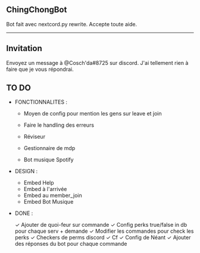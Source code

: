 ## ChingChongBot

Bot fait avec nextcord.py rewrite. Accepte toute aide.

--- 

## Invitation

Envoyez un message à @Cosch'da#8725 sur discord. J'ai tellement rien à faire que je vous répondrai.

## TO DO

* FONCTIONNALITES : 

    - Moyen de config pour mention les gens sur leave et join
    - Faire le handling des erreurs

    - Réviseur
    - Gestionnaire de mdp
    - Bot musique Spotify

* DESIGN : 

    - Embed Help
    - Embed à l'arrivée
    - Embed au member_join
    - Embed Bot Musique

* DONE : 

    ✓ Ajouter de quoi-feur sur commande
    ✓ Config perks true/false in db pour chaque serv + demande
    ✓ Modifier les commandes pour check les perks
    ✓ Checkers de perms discord
    ✓ Cf
    ✓ Config de Néant
    ✓ Ajouter des réponses du bot pour chaque commande